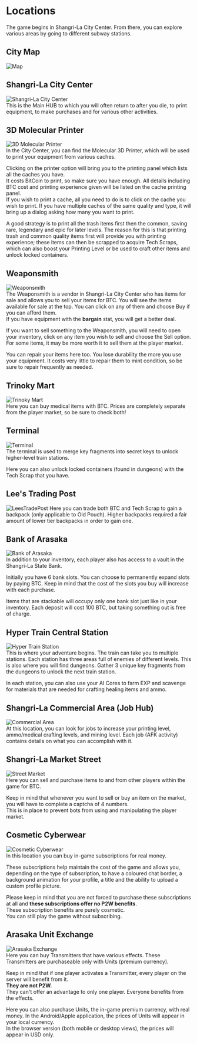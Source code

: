 # Locations
The game begins in Shangri-La City Center. From there, you can explore various areas by going to different subway stations. 

## City Map

![Map](/resources/mobile-tutorial/Map.png)

## Shangri-La City Center  
![Shangri-La City Center](/resources/mobile-tutorial/Shangri-LaCityCenter.png)  
This is the Main HUB to which you will often return to after you die, to print equipment, to make purchases and for various other activities.

## 3D Molecular Printer  
![3D Molecular Printer](/resources/mobile-tutorial/Molecular3DPrinter.png)  
In the City Center, you can find the Molecular 3D Printer, which will be used to print your equipment from various caches.

Clicking on the printer option will bring you to the printing panel which lists all the caches you have.  
It costs BitCoin to print, so make sure you have enough. All details including BTC cost and printing experience given will be listed on the cache printing panel.  
If you wish to print a cache, all you need to do is to click on the cache you wish to print. If you have multiple caches of the same quality and type, it will bring up a dialog asking how many you want to print.  

A good strategy is to print all the trash items first then the common, saving rare, legendary and epic for later levels. The reason for this is that printing trash and common quality items first will provide you with printing experience; these items can then be scrapped to acquire Tech Scraps, which can also boost your Printing Level or be used to craft other items and unlock locked containers.

## Weaponsmith  
![Weaponsmith](/resources/mobile-tutorial/WeaponSmith.png)  
The Weaponsmith is a vendor in Shangri-La City Center who has items for sale and allows you to sell your items for BTC. You will see the items available for sale at the top. You can click on any of them and choose Buy if you can afford them.  
If you have equipment with the **bargain** stat, you will get a better deal.  

If you want to sell something to the Weaponsmith, you will need to open your inventory, click on any item you wish to sell and choose the Sell option. For some items, it may be more worth it to sell them at the player market.

You can repair your items here too. You lose durability the more you use your equipment. It costs very little to repair them to mint condition, so be sure to repair frequently as needed.

## Trinoky Mart  
![Trinoky Mart](/resources/mobile-tutorial/TrinokyMart.png)  
Here you can buy medical items with BTC. Prices are completely separate from the player market, so be sure to check both!  

## Terminal 
![Terminal](/resources/mobile-tutorial/Terminal.png)  
The terminal is used to merge key fragments into secret keys to unlock higher-level train stations.

Here you can also unlock locked containers (found in dungeons) with the Tech Scrap that you have.

## Lee's Trading Post
![LeesTradePost](/resources/mobile-tutorial/LeesTradingPost.png)
Here you can trade both BTC and Tech Scrap to gain a backpack (only applicable to Old Pouch). Higher backpacks required a fair amount of lower tier backpacks in order to gain one.

## Bank of Arasaka
![Bank of Arasaka](/resources/mobile-tutorial/BankOfArasaka.png)  
In addition to your inventory, each player also has access to a vault in the Shangri-La State Bank.

Initially you have 6 bank slots. You can choose to permanently expand slots by paying BTC. Keep in mind that the cost of the slots you buy will increase with each purchase.  

Items that are stackable will occupy only one bank slot just like in your inventory. Each deposit will cost 100 BTC, but taking something out is free of charge.  

## Hyper Train Central Station  
![Hyper Train Station](/resources/mobile-tutorial/HyperTrainCentralStation.png)  
This is where your adventure begins. The train can take you to multiple stations. Each station has three areas full of enemies of different levels. This is also where you will find dungeons. Gather 3 unique key fragments from the dungeons to unlock the next train station.  

In each station, you can also use your AI Cores to farm EXP and scavenge for materials that are needed for crafting healing items and ammo.

## Shangri-La Commercial Area (Job Hub)  
![Commercial Area](/resources/mobile-tutorial/Shangri-LaCommercialArea.png)  
At this location, you can look for jobs to increase your printing level, ammo/medical crafting levels, and mining level. Each job (AFK activity) contains details on what you can accomplish with it.

## Shangri-La Market Street  
![Street Market](/resources/mobile-tutorial/Shangri-LaMarketStreet.png)  
Here you can sell and purchase items to and from other players within the game for BTC.  

Keep in mind that whenever you want to sell or buy an item on the market, you will have to complete a captcha of 4 numbers.  
This is in place to prevent bots from using and manipulating the player market.

## Cosmetic Cyberwear  
![Cosmetic Cyberwear](/resources/mobile-tutorial/CosmeticCyberwear.png)  
In this location you can buy in-game subscriptions for real money.  

These subscriptions help maintain the cost of the game and allows you, depending on the type of subscription, to have a coloured chat border, a background animation for your profile, a title and the ability to upload a custom profile picture.

Please keep in mind that you are not forced to purchase these subscriptions at all and **these subscriptions offer no P2W benefits**.  
These subscription benefits are purely cosmetic.  
You can still play the game without subscribing.

## Arasaka Unit Exchange
![Arasaka Exchange](/resources/mobile-tutorial/ArasakaUnitExchange.png)  
Here you can buy Transmitters that have various effects. These Transmitters are purchaseable only with Units (premium currency).  

Keep in mind that if one player activates a Transmitter, every player on the server will benefit from it.  
**They are not P2W.**  
They can't offer an advantage to only one player. Everyone benefits from the effects.  

Here you can also purchase Units, the in-game premium currency, with real money.
In the Android/Apple application, the prices of Units will appear in your local currency.  
In the browser version (both mobile or desktop views), the prices will appear in USD only.
